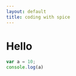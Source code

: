 ```yaml
---
layout: default
title: coding with spice
---
```


# Hello

```javascript
var a = 10;
console.log(a)
```

